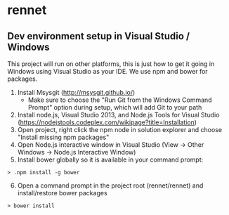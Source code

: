 ﻿# rennet

## Dev environment setup in Visual Studio / Windows
This project will run on other platforms, this is just how to get it going in Windows using Visual Studio as your IDE. We use npm and bower for packages.
1. Install Msysgit (http://msysgit.github.io/)
	- Make sure to choose the "Run Git from the Windows Command Prompt" option during setup, which will add Git to your path
2. Install node.js, Visual Studio 2013, and Node.js Tools for Visual Studio (https://nodejstools.codeplex.com/wikipage?title=Installation)
3. Open project, right click the npm node in solution explorer and choose "Install missing npm packages"
4. Open Node.js interactive window in Visual Studio (View -> Other Windows -> Node.js Interactive Window)
5. Install bower globally so it is available in your command prompt:
```
> .npm install -g bower
```
6. Open a command prompt in the project root (rennet/rennet) and install/restore bower packages
```
> bower install
```
